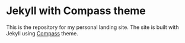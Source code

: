 # Jekyll with Compass theme 

This is the repository for my personal landing site. The site is built with Jekyll using [Compass](https://github.com/excentris/compass/) theme.

